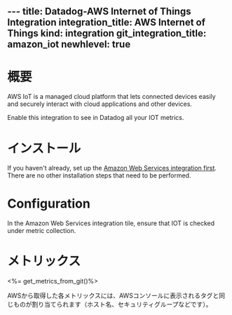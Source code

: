 --- title: Datadog-AWS Internet of Things Integration integration_title: AWS Internet of Things kind: integration git_integration_title: amazon_iot
newhlevel: true
---

# 概要

AWS IoT is a managed cloud platform that lets connected devices easily and securely interact with cloud applications and other devices.

Enable this integration to see in Datadog all your IOT metrics.

# インストール

If you haven't already, set up the [Amazon Web Services integration first](/integrations/aws). There are no other installation steps that need to be performed.

# Configuration

In the Amazon Web Services integration tile, ensure that IOT is checked under metric collection.

# メトリックス

<%= get_metrics_from_git()%>

AWSから取得した各メトリックスには、AWSコンソールに表示されるタグと同じものが割り当てられます（ホスト名、セキュリティグループなどです）。
